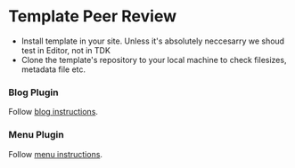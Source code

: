 # Template Peer Review
  - Install template in your site. Unless it's absolutely neccesarry we shoud test in Editor, not in TDK
  - Clone the template's repository to your local machine to check filesizes, metadata file etc.
  
### Blog Plugin

Follow [blog instructions].

### Menu Plugin

Follow [menu instructions].

[blog instructions]:https://github.com/basekit-templates/peer-review-pack/blob/master/blog/blog-instructions.md
[menu instructions]:https://github.com/basekit-templates/peer-review-pack/blob/master/menu/menu-instructions.md
